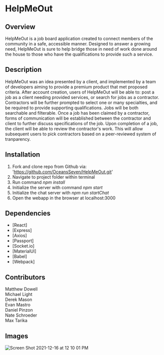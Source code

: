 # HelpMeOut

## Overview
HelpMeOut is a job board application created to connect members of the community in a safe, accessible manner. Designed to answer a growing need, HelpMeOut is sure to help bridge those in need of work done around the house to those who have the qualifications to provide such a service.

## Description
HelpMeOut was an idea presented by a client, and implemented by a team of developers aiming to provide a premium product that met proposed criteria.
After account creation, users of HelpMeOut will be able to: post a job as a client needing provided services, or search for jobs as a contractor.   Contractors will be further prompted to select one or many specialties, and be required to provide supporting qualifications.
Jobs will be both searchable and filterable. Once a job has been claimed by a contractor, forms of communication will be established between the contractor and client to further discuss specifications of the job.
Upon completion of a job, the client will be able to review the contractor's work. This will allow subsequent users to pick contractors based on a peer-reviewed system of tranparency.

## Installation
 1) Fork and clone repo from Github via: 'https://github.com/OceansSeven/HelpMeOut.git'
 2) Navigate to project folder within terminal
 3) Run command *npm install*
 4) Initialize the server with command *npm start*
 5) Initialize the chat server with *npm run startChat*
 6) Open the webapp in the browser at localhost:3000

## Dependencies
  - [React]
  - [Express]
  - [Axios]
  - [Passport]
  - [Socket.io]
  - [MaterialUI]
  - [Babel]
  - [Webpack]


## Contributors
Matthew Dowell <br />
Michael Light<br />
Derek Mason<br />
Evan Mastro<br />
Daniel Pinzon<br />
Nate Schroeder<br />
Max Tarika

## Images
  ![Screen Shot 2021-12-16 at 12 10 01 PM](https://user-images.githubusercontent.com/86025701/146433596-2ece3afa-3b0e-417b-88b3-83af61c0b44f.png)


